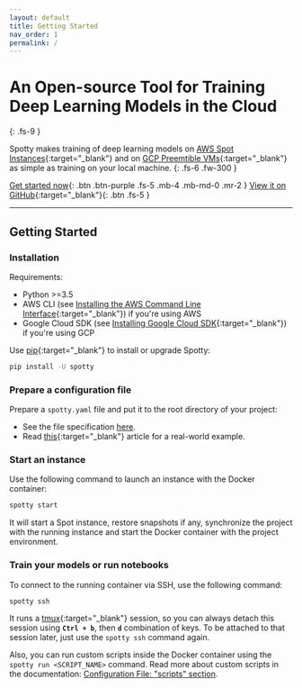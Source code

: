 ```yaml
---
layout: default
title: Getting Started
nav_order: 1
permalink: /
---
```



# An Open-source Tool for Training<br />Deep Learning Models in the Cloud
{: .fs-9 }

Spotty makes training of deep learning models on 
[AWS Spot Instances](https://aws.amazon.com/ec2/spot/){:target="_blank"}
and on [GCP Preemtible VMs](https://cloud.google.com/preemptible-vms/){:target="_blank"}
as simple as training on your local machine.
{: .fs-6 .fw-300 }

[Get started now](#getting-started){: .btn .btn-purple .fs-5 .mb-4 .mb-md-0 .mr-2 } 
[View it on GitHub](https://github.com/apls777/spotty){:target="_blank"}{: .btn .fs-5 }

---


## Getting Started

### __Installation__

Requirements:
  * Python >=3.5
  * AWS CLI (see [Installing the AWS Command Line Interface](http://docs.aws.amazon.com/cli/latest/userguide/installing.html){:target="_blank"})
  if you're using AWS
  * Google Cloud SDK (see [Installing Google Cloud SDK](https://cloud.google.com/sdk/install){:target="_blank"}) 
  if you're using GCP

Use [pip](http://www.pip-installer.org/en/latest/){:target="_blank"} to install or upgrade Spotty:

```bash
pip install -U spotty
```

### __Prepare a configuration file__

Prepare a `spotty.yaml` file and put it to the root directory of your project:

   - See the file specification [here](/spotty/docs/configuration-file/).
   - Read [this](https://medium.com/@apls/how-to-train-deep-learning-models-on-aws-spot-instances-using-spotty-8d9e0543d365){:target="_blank"} 
   article for a real-world example.

### __Start an instance__

Use the following command to launch an instance with the Docker container:
    
```bash
spotty start
```

It will start a Spot instance, restore snapshots if any, synchronize the project with the running instance 
and start the Docker container with the project environment.

### __Train your models or run notebooks__

To connect to the running container via SSH, use the following command:

```bash
spotty ssh
```

It runs a [tmux](https://github.com/tmux/tmux/wiki){:target="_blank"} session, so you can always detach this session using
__`Ctrl + b`__, then __`d`__ combination of keys. To be attached to that session later, just use the
`spotty ssh` command again.

Also, you can run custom scripts inside the Docker container using the `spotty run <SCRIPT_NAME>` command. Read more
about custom scripts in the documentation: 
[Configuration File: "scripts" section](/spotty/docs/configuration-file/#scripts-section-optional).
